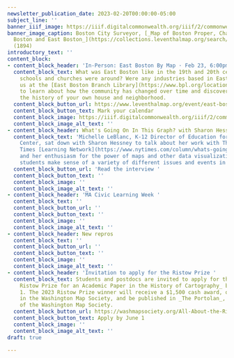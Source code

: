 ```yaml
---
newsletter_publication_date: 2023-02-20T00:00:00-05:00
subject_line: ''
banner_iiif_image: https://iiif.digitalcommonwealth.org/iiif/2/commonwealth:9k41zj472/797,2175,6739,2385/2000,/0/default.jpg
banner_image_caption: Boston City Surveyor, [_Map of Boston Proper, Charlestown, South
  Boston and East Boston_](https://collections.leventhalmap.org/search/commonwealth:js956k44c)
  (1894)
introductory_text: ''
content_block:
- content_block_header: 'In-Person: East Boston By Map · Feb 23, 6:00pm ET'
  content_block_text: What was East Boston like in the 19th and 20th centuries? What
    schools and churches were around? Were any industries based in East Boston? Join
    us at the [East Boston Branch Library](https://www.bpl.org/locations/east-boston/)
    to learn about how the community has changed over time and discover how to research
    the history of your own house and neighborhood.
  content_block_button_url: https://www.leventhalmap.org/event/east-boston-by-map/
  content_block_button_text: Mark your calendar
  content_block_image: https://iiif.digitalcommonwealth.org/iiif/2/commonwealth:js956k33v/5695,371,4258,3274/2000,/0/default.jpg
  content_block_image_alt_text: ''
- content_block_header: What's Going On In This Graph? with Sharon Hessney
  content_block_text: 'Michelle LeBlanc, K-12 Director of Education for the Leventhal
    Center, sat down with Sharon Hessney to talk about her work with The New York
    Times [Learning Network](https://www.nytimes.com/column/whats-going-on-in-this-graph)
    and her enthusiasm for the power of maps and other data visualizations to help
    students make sense of a variety of different issues and events in their world. '
  content_block_button_url: 'Read the interview '
  content_block_button_text: ''
  content_block_image: ''
  content_block_image_alt_text: ''
- content_block_header: 'MA Civic Learning Week '
  content_block_text: ''
  content_block_button_url: ''
  content_block_button_text: ''
  content_block_image: ''
  content_block_image_alt_text: ''
- content_block_header: New repros
  content_block_text: ''
  content_block_button_url: ''
  content_block_button_text: ''
  content_block_image: ''
  content_block_image_alt_text: ''
- content_block_header: 'Invitation to apply for the Ristow Prize '
  content_block_text: Students and postdocs are invited to apply for the _Walter W.
    Ristow Prize for an Academic Paper in the History of Cartography_ before June
    1. The 2023 Ristow Prize winner will receive a $1,500 cash award, one-year membership
    in the Washington Map Society, and be published in _The Portolan_, the journal
    of the Washington Map Society.
  content_block_button_url: https://washmapsociety.org/All-About-the-Ristow-Prize
  content_block_button_text: Apply by June 1
  content_block_image: ''
  content_block_image_alt_text: ''
draft: true

---
```

